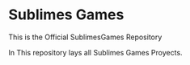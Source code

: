 # Sublimes Games
This is the Official SublimesGames Repository

In This repository lays all Sublimes Games Proyects.
